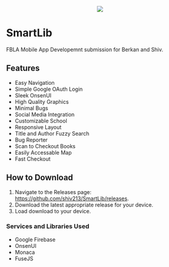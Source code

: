<p align="center"><a href="https://github.com/berkott/SmartLib/" target="_blank"><img src="https://firebasestorage.googleapis.com/v0/b/libraryapp-backend.appspot.com/o/SmartLibLogoBlack.png?alt=media&token=5e422236-2cec-488a-85ae-5e08c172d490"></a></p>

# SmartLib
FBLA Mobile App Developemnt submission for Berkan and Shiv. 

## Features
- Easy Navigation
- Simple Google OAuth Login
- Sleek OnsenUI
- High Quality Graphics
- Minimal Bugs
- Social Media Integration
- Customizable School
- Responsive Layout
- Title and Author Fuzzy Search
- Bug Reporter
- Scan to Checkout Books
- Easily Accessable Map
- Fast Checkout

## How to Download
1. Navigate to the Releases page: https://github.com/shiv213/SmartLib/releases.
2. Download the latest appropriate release for your device.
3. Load download to your device.

### Services and Libraries Used
- Google Firebase
- OnsenUI
- Monaca
- FuseJS
